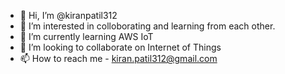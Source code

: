 - 👋 Hi, I’m @kiranpatil312
- 👀 I’m interested in colloborating and learning from each other.
- 🌱 I’m currently learning AWS IoT
- 💞️ I’m looking to collaborate on Internet of Things
- 📫 How to reach me - kiran.patil312@gmail.com

<!---
kiranpatil312/kiranpatil312 is a ✨ special ✨ repository because its `README.md` (this file) appears on your GitHub profile.
You can click the Preview link to take a look at your changes.
--->
